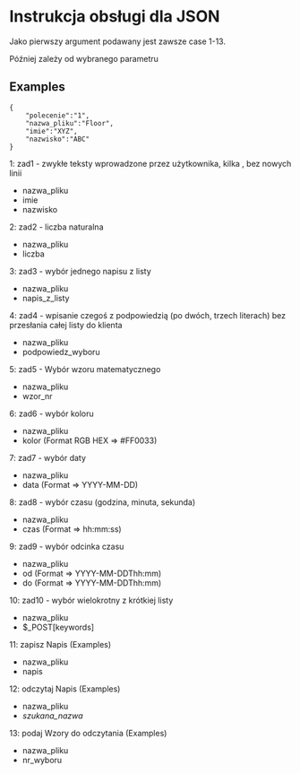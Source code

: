 # Instrukcja obsługi dla JSON
Jako pierwszy argument podawany jest zawsze case 1-13.

Później zależy od wybranego parametru

## Examples
```
{
    "polecenie":"1",
    "nazwa_pliku":"Floor",
    "imie":"XYZ",
    "nazwisko":"ABC"
}
```
1: zad1 - zwykłe teksty wprowadzone przez użytkownika, kilka , bez nowych linii
   * nazwa_pliku
   * imie
   * nazwisko
  
2: zad2 - liczba naturalna
   * nazwa_pliku
   * liczba
   
3: zad3 - wybór jednego napisu z listy
   * nazwa_pliku
   * napis_z_listy
   
4: zad4 - wpisanie czegoś z podpowiedzią (po dwóch, trzech literach) bez przesłania całej listy do
klienta
   * nazwa_pliku
   * podpowiedz_wyboru
   
5: zad5 - Wybór wzoru matematycznego
   * nazwa_pliku
   * wzor_nr
   
6: zad6 - wybór koloru
   * nazwa_pliku
   * kolor (Format RGB HEX => #FF0033)
   
7: zad7 - wybór daty
   * nazwa_pliku
   * data (Format => YYYY-MM-DD)
   
8: zad8 - wybór czasu (godzina, minuta, sekunda)
   * nazwa_pliku
   * czas (Format => hh:mm:ss)
  
9: zad9 - wybór odcinka czasu
   * nazwa_pliku
   * od (Format => YYYY-MM-DDThh:mm)
   * do (Format => YYYY-MM-DDThh:mm)
   
10: zad10 - wybór wielokrotny z krótkiej listy
   * nazwa_pliku
   * $_POST[keywords]
    
11: zapisz Napis (Examples)
   * nazwa_pliku
   * napis
   
12: odczytaj Napis (Examples)
   * nazwa_pliku
   * *szukana_nazwa*
   
13: podaj Wzory do odczytania (Examples)
   * nazwa_pliku
   * nr_wyboru
  
